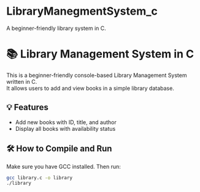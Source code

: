 # LibraryManegmentSystem_c
A beginner-friendly library system in C.
# 📚 Library Management System in C

This is a beginner-friendly console-based Library Management System written in C.  
It allows users to add and view books in a simple library database.

## 💡 Features
- Add new books with ID, title, and author
- Display all books with availability status

## 🛠️ How to Compile and Run
Make sure you have GCC installed. Then run:

```bash
gcc library.c -o library
./library
